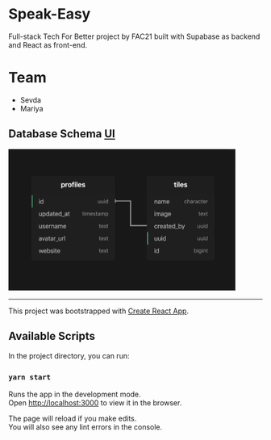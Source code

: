 # Speak-Easy

Full-stack Tech For Better project by FAC21 built with Supabase as backend and React as front-end.

# Team

- Sevda
- Mariya

## Database Schema [UI](./src/assets/Schema.png)

<img src="./src/assets/Schema.png" width="450px" >

---

This project was bootstrapped with [Create React App](https://github.com/facebook/create-react-app).

## Available Scripts

In the project directory, you can run:

### `yarn start`

Runs the app in the development mode.\
Open [http://localhost:3000](http://localhost:3000) to view it in the browser.

The page will reload if you make edits.\
You will also see any lint errors in the console.
